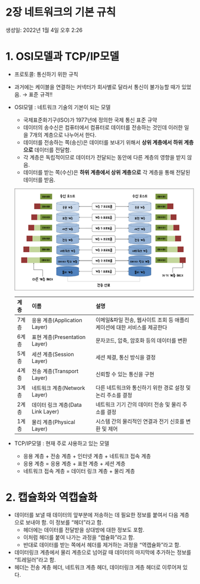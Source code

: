 # 2장 네트워크의 기본 규칙

생성일: 2022년 1월 4일 오후 2:26

# 1. OSI모델과 TCP/IP모델

- 프로토콜: 통신하기 위한 규칙
- 과거에는 케이블을 연결하는 커넥터가 회사별로 달라서 통신이 불가능할 때가 있었음. → 표준 규격!!
- OSI모델 : 네트워크 기술의 기본이 되는 모델
    - 국제표준화기구(ISO)가 1977년에 정의한 국제 통신 표준 규약
    - 데이터의 송수신은 컴퓨터에서 컴퓨터로 데이터를 전송하는 것인데 이러한 일을 7개의 계층으로 나누어서 한다.
    - 데이터를 전송하는 쪽(송신)은 데이터를 보내기 위해서 **상위 계층에서 하위 계층으로** 데이터를 전달함.
    - 각 계층은 독립적이므로 데이터가 전달되는 동안에 다른 계층의 영향을 받지 않음.
    - 데이터를 받는 쪽(수신)은 **하위 계층에서 상위 계층으로** 각 계층을 통해 전달된 데이터를 받음.
    
    ![Untitled](./Img/Network_Img/220104Untitled.png)
    
    | 계층 | 이름 | 설명 |
    | --- | --- | --- |
    | 7계층 | 응용 계층(Application Layer) | 이메일&파일 전송, 웹사이트 조회 등 애플리케이션에 대한 서비스를 제공한다 |
    | 6계층 | 표현 계층(Presentation Layer) | 문자코드, 압축, 암호화 등의 데이터를 변환 |
    | 5계층 | 세션 계층(Session Layer) | 세션 체결, 통신 방식을 결정 |
    | 4계층 | 전송 계층(Transport Layer) | 신뢰할 수 있는 통신을 구현 |
    | 3계층 | 네트워크 계층(Network Layer) | 다른 네트워크와 통신하기 위한 경로 설정 및 논리 주소를 결정 |
    | 2계층 | 데이터 링크 계층(Data Link Layer) | 네트워크 기기 간의 데이터 전송 및 물리 주소를 결정 |
    | 1계층 | 물리 계층(Physical Layer) | 시스템 간의 물리적인 연결과 전기 신호를 변환 및 제어 |
- TCP/IP모델 : 현재 주로 샤용하고 있는 모델
    - 응용 계층 + 전송 계층 + 인터넷 계층 + 네트워크 접속 계층
    - 응용 계층 = 응용 계층 + 표현 계층 + 세션 계층
    - 네트워크 접속 계층 = 데이터 링크 계층 + 물리 계층

# 2. 캡슐화와 역캡슐화

- 데이터를 보낼 때 데이터의 앞부분에 저송하는 데 필요한 정보를 붙여서 다음 계층으로 보내야 함. 이 정보를 “헤더”라고 함.
    - 헤더에는 데이터를 전달받을 상대방에 대한 정보도 포함.
    - 이처럼 헤더를 붙여 나가는 과정을 “캡슐화”라고 함.
    - 반대로 데이터를 받는 쪽에서 헤더를 제거하는 과정을 “역캡슐화”라고 함.
- 데이터링크 계층에서 물리 계층으로 넘어갈 때 데이터의 마지막에 추가하는 정보를 “트레일러”라고 함.
- 헤더는 전송 계층 헤더, 네트워크 계층 헤더, 데이터링크 계층 헤더로 이루어져 있다.
